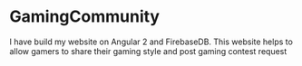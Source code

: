 # GamingCommunity
I have build my website on Angular 2 and FirebaseDB. This website helps to allow gamers to share their gaming style and post gaming contest request
